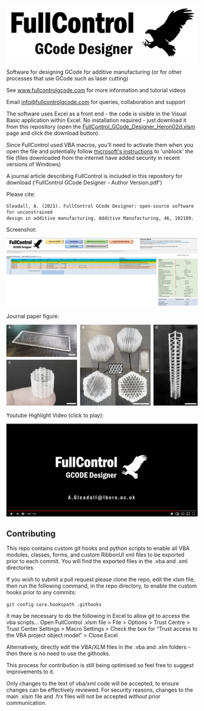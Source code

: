 
<p align="center">
  <img src="https://github.com/AndyGlx/Images/blob/master/Logo%20NEW%20(white%20BG).gif" width="600">
</p>

Software for designing GCode for additive manufacturing (or for other processes that use GCode such as laser cutting)

See www.fullcontrolgcode.com for more information and tutorial videos

Email info@fullcontrolgcode.com for queries, collaboration and support


The software uses Excel as a front end - the code is visible in the Visual Basic application within Excel. No installation required - just download it from this repository (open the [FullControl_GCode_Designer_Heron02d.xlsm](https://github.com/AndyGlx/FullControl-GCode-Designer/blob/master/FullControl_GCODE_Designer_Heron02d.xlsm) page and click the download button).

Since FullControl used VBA macros, you'll need to activate them when you open the file and potentially follow [microsoft's instructions](https://learn.microsoft.com/en-us/deployoffice/security/internet-macros-blocked#remove-mark-of-the-web-from-a-file) to 'unblock' the file (files downloaded from the internet have added security in recent versions of Windows) 

A journal article describing FullControl is included in this repository for download ('FullControl GCode Designer - Author Version.pdf')

Please cite:
```
Gleadall, A. (2021). FullControl GCode Designer: open-source software for unconstrained 
design in additive manufacturing. Additive Manufacturing, 46, 102109.
```

Screenshot:

<kbd><img src="https://github.com/AndyGlx/Images/blob/master/Screenshot.png" /></kbd>



Journal paper figure: 

![alt text](https://github.com/AndyGlx/Images/blob/master/Final%20figure.jpg?raw=true)

Youtube Highlight Video (click to play):

[![IMAGE ALT TEXT](https://github.com/AndyGlx/Images/blob/master/Highlight%20Video%20Thumbnail%20-%20video%20cue.jpg)](https://youtu.be/KlxuZ5JnA0k "FullControl GCODE Designer - Highlight Video")

## Contributing

This repo contains custom git hooks and python scripts to enable all VBA modules, classes, forms, and custom RibbonUI xml files to be exported prior to each commit. You will find the exported files in the .vba and .xml directories.

If you wish to submit a pull request please clone the repo, edit the xlsm file, then run the following command, in the repo directory, to enable the custom hooks prior to any commits:

`git config core.hookspath .githooks`

It may be necessary to do the following in Excel to allow git to access the vba scripts... 
Open FullControl .xlsm file > File > Options > Trust Centre > Trust Center Settings > Macro Settings > Check the box for “Trust access to the VBA project object model” > Close Excel

Alternatively, directly edit the VBA/XLM files in the .vba and .xlm folders - then there is no need to use the githooks. 

This process for contribution is still being optimised so feel free to suggest improvements to it. 

Only changes to the text of vba/xml code will be accepted, to ensure changes can be effectively reviewed. 
For security reasons, changes to the main .xlsm file and .frx files will not be accepted without prior communication. 

